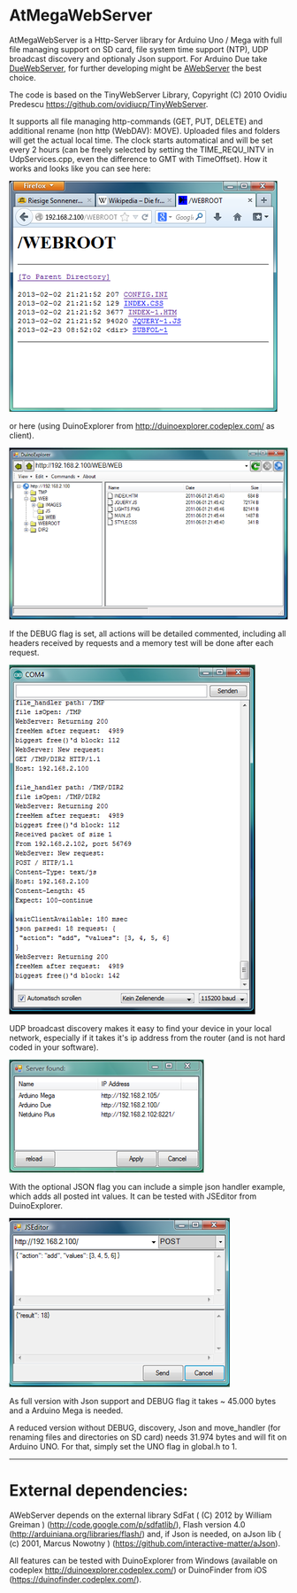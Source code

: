 AtMegaWebServer
===============

AtMegaWebServer is a Http-Server library for Arduino Uno / Mega with full file managing support on SD card, file system time support
(NTP), UDP broadcast discovery and optionaly Json support.  For Arduino Due take [DueWebServer](https://github.com/tilos/DueWebServer), 
for further developing might be [AWebServer](https://github.com/tilos/AWebServer) the best choice.


The code is based on the TinyWebServer Library, Copyright (C) 2010 Ovidiu Predescu https://github.com/ovidiucp/TinyWebServer. 


It supports all file managing http-commands (GET, PUT, DELETE) and additional rename (non http (WebDAV): MOVE).
Uploaded files and folders will get the actual local time. The clock starts automatical and will be set every 2 hours (can be freely selected
by setting the TIME_REQU_INTV in UdpServices.cpp, even the difference to GMT with TimeOffset).
How it works and looks like you can see here:

![screenshot](https://github.com/tilos/AWebServer/raw/master/AWS_in_Mozilla.png) 

or here (using DuinoExplorer from http://duinoexplorer.codeplex.com/ as client).

![screenshot](https://github.com/tilos/AWebServer/raw/master/explore_AWS.PNG) 


If the DEBUG flag is set, all actions will be detailed commented, including all headers received by requests and a memory
test will be done after each request.

![screenshot](https://github.com/tilos/AWebServer/raw/master/requests_AWS.PNG)


UDP broadcast discovery makes it easy to find your device in your local network, especially if it takes it's ip address
from the router (and is not hard coded in your software).

![screenshot](https://github.com/tilos/AWebServer/raw/master/discover_AWS.PNG)


With the optional JSON flag you can include a simple json handler example, which adds all posted int values.
It can be tested with JSEditor from DuinoExplorer.

![screenshot](https://github.com/tilos/AWebServer/raw/master/json_AWS.PNG)


As full version with Json support and DEBUG flag it takes ~ 45.000 bytes and a Arduino Mega is needed.

A reduced version without DEBUG, discovery, Json and move_handler (for renaming files and directories on SD card)
needs 31.974 bytes and will fit on Arduino UNO. For that, simply set the UNO flag in global.h to 1.


_____________________
External dependencies:
=====================

AWebServer depends on the external library SdFat ( (C) 2012 by William Greiman ) (http://code.google.com/p/sdfatlib/),
Flash version 4.0 (http://arduiniana.org/libraries/flash/) 
and, if Json is needed, on aJson lib ( (c) 2001, Marcus Nowotny ) (https://github.com/interactive-matter/aJson).

All features can be tested with DuinoExplorer from Windows (available on codeplex http://duinoexplorer.codeplex.com/) 
or DuinoFinder from iOS (https://duinofinder.codeplex.com/).
